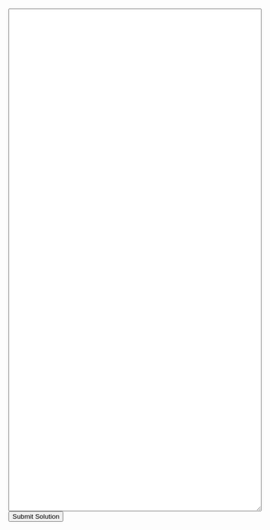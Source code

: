 <div id="submit" style="width: 100%;">
    <h3 id="title" style='text-align: center'>
    <script>console.log(this)</script>
    </h3>
    <textarea id="code" style='width: 100%; min-height: 25vh'> </textarea>
    <button onclick="window.submit.submit()"> Submit Solution </button>
</div>

<script src="/assets/js/submit.js"></script>